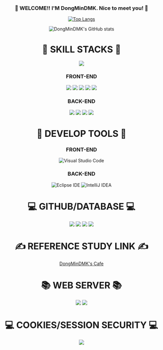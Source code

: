  <div align=center>
  
### 👋 WELCOME!! I'M DongMinDMK. Nice to meet you! 👋

</div>

<!--
**DongMinDMK/DongMinDMK** is a ✨ _special_ ✨ repository because its `README.md` (this file) appears on your GitHub profile.

Here are some ideas to get you started:

- 🔭 I’m currently working on ...
- 🌱 I’m currently learning ...
- 👯 I’m looking to collaborate on ...
- 🤔 I’m looking for help with ...
- 💬 Ask me about ...
- 📫 How to reach me: ...
- 😄 Pronouns: ...
- ⚡ Fun fact: ...
-->
<div align=center>

[![Top Langs](https://github-readme-stats.vercel.app/api/top-langs/?username=DongMinDMK&layout=compact)](https://github.com/delay-100/github-readme-stats)

![DongMinDMK's GitHub stats](https://github-readme-stats.vercel.app/api?username=DongMinDMK&show_icons=true&theme=radical)

</div>




<div align=center><h1>📝 SKILL STACKS 📝</h1></div>

<div align=center>

<img src="https://img.shields.io/badge/C-A8B9CC?style=for-the-badge&logo=C&logoColor=white">

<div align=center><h3>FRONT-END</h3></div>

<div align=center>

<img src="https://img.shields.io/badge/HTML5-E34F26?style=for-the-badge&logo=HTML5&logoColor=white"> <img src="https://img.shields.io/badge/CSS3-1572B6?style=for-the-badge&logo=CSS3&logoColor=white"> <img src="https://img.shields.io/badge/javascript-F7DF1E?style=for-the-badge&logo=javascript&logoColor=white"> <img src="https://img.shields.io/badge/node.js-5FA04E?style=for-the-badge&logo=node.js&logoColor=white"> <img src="https://img.shields.io/badge/react-61DAFB?style=for-the-badge&logo=react&logoColor=white">

</div>

<div align=center><h3>BACK-END</h3></div>

<div align=center>
  
<img src="https://img.shields.io/badge/java-007396?style=for-the-badge&logo=java&logoColor=white"> <img src="https://img.shields.io/badge/javascript-F7DF1E?style=for-the-badge&logo=javascript&logoColor=white"> <img src="https://img.shields.io/badge/spring-6DB33F?style=for-the-badge&logo=spring&logoColor=white">  <img src="https://img.shields.io/badge/Spring Boot-6DB33F?style=for-the-badge&logo=springboot&logoColor=white">

</div>
  
</div>

<div align=center><h1>📓 DEVELOP TOOLS 📓</h1></div>

<div align=center><h3>FRONT-END</h3></div>

<div align=center>

![Visual Studio Code](https://img.shields.io/badge/Visual%20Studio%20Code-007ACC.svg?&style=for-the-badge&logo=Visual%20Studio%20Code&logoColor=white) 

</div>

<div align=center><h3> BACK-END </h3></div>

<div align=center>
  
![Eclipse IDE](https://img.shields.io/badge/Eclipse%20IDE-2C2255.svg?&style=for-the-badge&logo=Eclipse%20IDE&logoColor=white) 
![IntelliJ IDEA](https://img.shields.io/badge/IntelliJ%20IDEA-000000.svg?&style=for-the-badge&logo=IntelliJ%20IDEA&logoColor=white)

</div>

<div align=center><h1>💻 GITHUB/DATABASE 💻</h1></div>

<div align=center>

<img src="https://img.shields.io/badge/git-F05032?style=for-the-badge&logo=git&logoColor=white"> <img src="https://img.shields.io/badge/github-181717?style=for-the-badge&logo=github&logoColor=white"> <img src="https://img.shields.io/badge/mysql-4479A1?style=for-the-badge&logo=mysql&logoColor=white">  <img src="https://img.shields.io/badge/Oracle-F80000?style=for-the-badge&logo=Oracle&logoColor=white"> 

<div align=center><h1>✍ REFERENCE STUDY LINK ✍</h1></div>

[DongMinDMK's Cafe](https://cafe.naver.com/dmk0908)
  
</div>

<div align=center>

<div align=center><h1>📚 WEB SERVER 📚</h1></div>

<img src="https://img.shields.io/badge/express-000000?style=for-the-badge&logo=express&logoColor=white">  <img src="https://img.shields.io/badge/Apache%20Tomcat-F8DC75?style=for-the-badge&logo=Apache%20Tomcat&logoColor=white"> 

</div>

<div align=center><h1>💻 COOKIES/SESSION SECURITY 💻</h1></div>

<div align=center>

<img src="https://img.shields.io/badge/spring%20security-6DB33F?style=for-the-badge&logo=spring%20security&logoColor=white">

</div>




